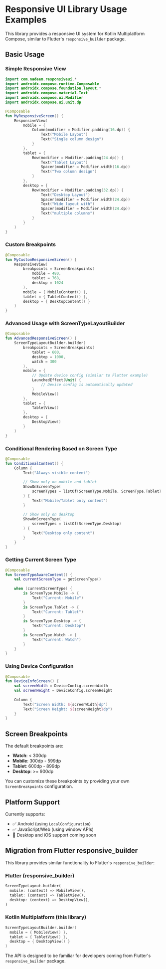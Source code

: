 # Responsive UI Library Usage Examples

This library provides a responsive UI system for Kotlin Multiplatform Compose, similar to Flutter's `responsive_builder` package.

## Basic Usage

### Simple Responsive View

```kotlin
import com.nadeem.responsiveui.*
import androidx.compose.runtime.Composable
import androidx.compose.foundation.layout.*
import androidx.compose.material.Text
import androidx.compose.ui.Modifier
import androidx.compose.ui.unit.dp

@Composable
fun MyResponsiveScreen() {
    ResponsiveView(
        mobile = {
            Column(modifier = Modifier.padding(16.dp)) {
                Text("Mobile Layout")
                Text("Single column design")
            }
        },
        tablet = {
            Row(modifier = Modifier.padding(24.dp)) {
                Text("Tablet Layout")
                Spacer(modifier = Modifier.width(16.dp))
                Text("Two column design")
            }
        },
        desktop = {
            Row(modifier = Modifier.padding(32.dp)) {
                Text("Desktop Layout")
                Spacer(modifier = Modifier.width(24.dp))
                Text("Wide layout with")
                Spacer(modifier = Modifier.width(24.dp))
                Text("multiple columns")
            }
        }
    )
}
```

### Custom Breakpoints

```kotlin
@Composable
fun MyCustomResponsiveScreen() {
    ResponsiveView(
        breakpoints = ScreenBreakpoints(
            mobile = 480,
            tablet = 768,
            desktop = 1024
        ),
        mobile = { MobileContent() },
        tablet = { TabletContent() },
        desktop = { DesktopContent() }
    )
}
```

### Advanced Usage with ScreenTypeLayoutBuilder

```kotlin
@Composable
fun AdvancedResponsiveScreen() {
    ScreenTypeLayoutBuilder.builder(
        breakpoints = ScreenBreakpoints(
            tablet = 600,
            desktop = 1000,
            watch = 300
        ),
        mobile = {
            // Update device config (similar to Flutter example)
            LaunchedEffect(Unit) {
                // Device config is automatically updated
            }
            MobileView()
        },
        tablet = {
            TabletView()
        },
        desktop = {
            DesktopView()
        }
    )
}
```

### Conditional Rendering Based on Screen Type

```kotlin
@Composable
fun ConditionalContent() {
    Column {
        Text("Always visible content")
        
        // Show only on mobile and tablet
        ShowOnScreenType(
            screenTypes = listOf(ScreenType.Mobile, ScreenType.Tablet)
        ) {
            Text("Mobile/Tablet only content")
        }
        
        // Show only on desktop
        ShowOnScreenType(
            screenTypes = listOf(ScreenType.Desktop)
        ) {
            Text("Desktop only content")
        }
    }
}
```

### Getting Current Screen Type

```kotlin
@Composable
fun ScreenTypeAwareContent() {
    val currentScreenType = getScreenType()
    
    when (currentScreenType) {
        is ScreenType.Mobile -> {
            Text("Current: Mobile")
        }
        is ScreenType.Tablet -> {
            Text("Current: Tablet")
        }
        is ScreenType.Desktop -> {
            Text("Current: Desktop")
        }
        is ScreenType.Watch -> {
            Text("Current: Watch")
        }
    }
}
```

### Using Device Configuration

```kotlin
@Composable
fun DeviceInfoScreen() {
    val screenWidth = DeviceConfig.screenWidth
    val screenHeight = DeviceConfig.screenHeight
    
    Column {
        Text("Screen Width: ${screenWidth}dp")
        Text("Screen Height: ${screenHeight}dp")
    }
}
```

## Screen Breakpoints

The default breakpoints are:
- **Watch**: < 300dp
- **Mobile**: 300dp - 599dp  
- **Tablet**: 600dp - 899dp
- **Desktop**: >= 900dp

You can customize these breakpoints by providing your own `ScreenBreakpoints` configuration.

## Platform Support

Currently supports:
- ✅ Android (using `LocalConfiguration`)
- ✅ JavaScript/Web (using window APIs)
- 🚧 Desktop and iOS support coming soon

## Migration from Flutter responsive_builder

This library provides similar functionality to Flutter's `responsive_builder`:

### Flutter (responsive_builder)
```dart
ScreenTypeLayout.builder(
  mobile: (context) => MobileView(),
  tablet: (context) => TabletView(),
  desktop: (context) => DesktopView(),
)
```

### Kotlin Multiplatform (this library)
```kotlin
ScreenTypeLayoutBuilder.builder(
  mobile = { MobileView() },
  tablet = { TabletView() },
  desktop = { DesktopView() }
)
```

The API is designed to be familiar for developers coming from Flutter's `responsive_builder` package. 